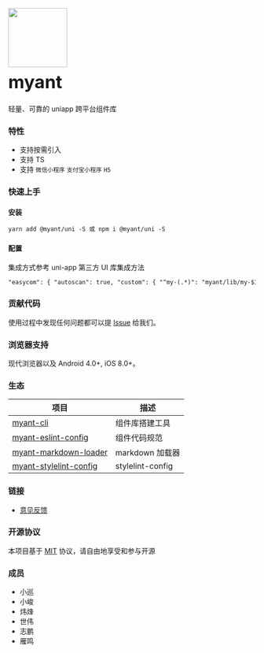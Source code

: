 <div class="card">
  <div class="van-doc-intro">
    <img class="van-doc-intro__logo" style="width: 120px; height: 120px;" src="http://hh-oss-picture.miyapay.com/box/e0ad6809af6c6738a84ad79b824980cf.png">
    <h2 style="margin: 0; font-size: 36px; line-height: 60px;">myant</h2>
    <p>轻量、可靠的 uniapp 跨平台组件库</p>
  </div>
</div>

### 特性

- 支持按需引入
- 支持 TS
- 支持 `微信小程序` `支付宝小程序` `H5`

### 快速上手

#### 安装

```html
yarn add @myant/uni -S 或 npm i @myant/uni -S
```

#### 配置

集成方式参考 uni-app 第三方 UI 库集成方法

```html
"easycom": { "autoscan": true, "custom": { "^my-(.*)": "myant/lib/my-$1/index.vue" } }
```

### 贡献代码

使用过程中发现任何问题都可以提 [Issue](https://github.com/miya-fe/myant/issues) 给我们。

### 浏览器支持

现代浏览器以及 Android 4.0+, iOS 8.0+。

### 生态

| 项目                                                                                                   | 描述             |
| ------------------------------------------------------------------------------------------------------ | ---------------- |
| [myant-cli](https://github.com/miya-fe/myant/tree/master/packages/myant-cli)                           | 组件库搭建工具   |
| [myant-eslint-config](https://github.com/miya-fe/myant/tree/master/packages/myant-eslint-config)       | 组件代码规范     |
| [myant-markdown-loader](https://github.com/miya-fe/myant/tree/master/packages/myant-eslint-config)     | markdown 加载器  |
| [myant-stylelint-config](https://github.com/miya-fe/myant/tree/master/packages/myant-stylelint-config) | stylelint-config |

### 链接

- [意见反馈](https://github.com/miya-fe/myant/issues)

### 开源协议

本项目基于 [MIT](https://zh.wikipedia.org/wiki/MIT%E8%A8%B1%E5%8F%AF%E8%AD%89) 协议，请自由地享受和参与开源

### 成员

- 小巡
- 小峻
- 炜烽
- 世伟
- 志鹏
- 雁鸣
